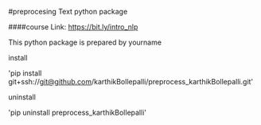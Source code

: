 #preprocesing Text python package

####course Link: https://bit.ly/intro_nlp

This python package is prepared by yourname

install

'pip install  git+ssh://git@github.com/karthikBollepalli/preprocess_karthikBollepalli.git'


uninstall 

'pip uninstall preprocess_karthikBollepalli'